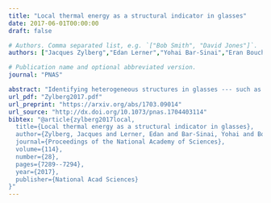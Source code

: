 ```yaml
---
title: "Local thermal energy as a structural indicator in glasses"
date: 2017-06-01T00:00:00
draft: false

# Authors. Comma separated list, e.g. `["Bob Smith", "David Jones"]`.
authors: ["Jacques Zylberg","Edan Lerner","Yohai Bar-Sinai","Eran Bouchbinder"]

# Publication name and optional abbreviated version.
journal: "PNAS"

abstract: "Identifying heterogeneous structures in glasses --- such as localized soft spots --- and understanding structure-dynamics relations in these systems remain major scientific challenges. Here we derive an exact expression for the local thermal energy of interacting particles in glassy systems by a systematic low-temperature expansion. We show that the local thermal energy can attain anomalously large values, inversely related to the degree of softness of localized structures in a glass, determined by a coupling between internal stresses --- an intrinsic signature of glassy frustration ---, anharmonicity and low-frequency vibrational modes. These anomalously large values follow a fat-tailed distribution, with a universal exponent related to the recently established universal $\\omega^4$ density of states of quasi-localized low-frequency vibrational modes. When the spatial thermal energy field --- a 'softness field' --- is considered, this power-law tail manifests itself by highly localized spots which are significantly softer than their surroundings. These soft spots are shown to be susceptible to plastic rearrangements under external driving forces, having predictive powers that surpass those of the normal-modes-based approach. These results offer a general, system/model-independent, physical-observable-based approach to identify structural properties of quiescent glasses and to relate them to glassy dynamics."
url_pdf: "Zylberg2017.pdf"
url_preprint: "https://arxiv.org/abs/1703.09014"
url_source: "http://dx.doi.org/10.1073/pnas.1704403114"
bibtex: "@article{zylberg2017local,
  title={Local thermal energy as a structural indicator in glasses},
  author={Zylberg, Jacques and Lerner, Edan and Bar-Sinai, Yohai and Bouchbinder, Eran},
  journal={Proceedings of the National Academy of Sciences},
  volume={114},
  number={28},
  pages={7289--7294},
  year={2017},
  publisher={National Acad Sciences}
}"
---
```

